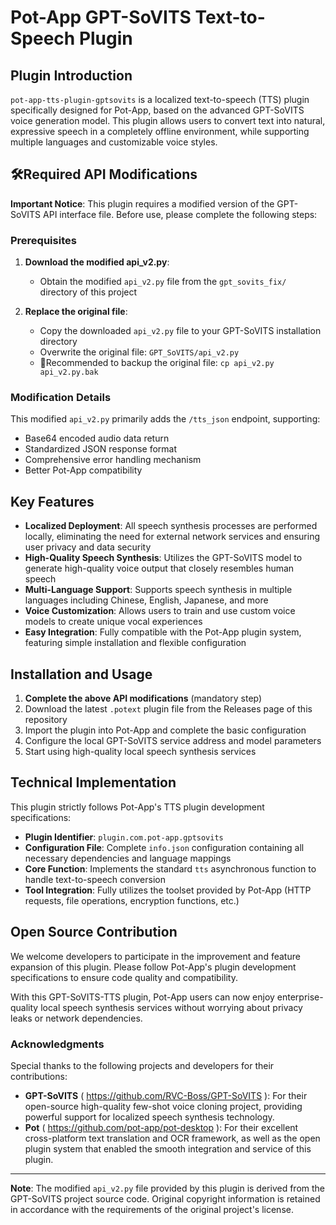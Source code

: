 # Pot-App GPT-SoVITS Text-to-Speech Plugin

## Plugin Introduction

`pot-app-tts-plugin-gptsovits` is a localized text-to-speech (TTS) plugin specifically designed for Pot-App, based on the advanced GPT-SoVITS voice generation model. This plugin allows users to convert text into natural, expressive speech in a completely offline environment, while supporting multiple languages and customizable voice styles.

## 🛠️Required API Modifications

**Important Notice**: This plugin requires a modified version of the GPT-SoVITS API interface file. Before use, please complete the following steps:

### Prerequisites

1. **Download the modified api_v2.py**:
   - Obtain the modified `api_v2.py` file from the `gpt_sovits_fix/` directory of this project

2. **Replace the original file**:
   - Copy the downloaded `api_v2.py` file to your GPT-SoVITS installation directory
   - Overwrite the original file: `GPT_SoVITS/api_v2.py`
   - 📝Recommended to backup the original file: `cp api_v2.py api_v2.py.bak`

### Modification Details
This modified `api_v2.py` primarily adds the `/tts_json` endpoint, supporting:
- Base64 encoded audio data return
- Standardized JSON response format
- Comprehensive error handling mechanism
- Better Pot-App compatibility

## Key Features

- **Localized Deployment**: All speech synthesis processes are performed locally, eliminating the need for external network services and ensuring user privacy and data security
- **High-Quality Speech Synthesis**: Utilizes the GPT-SoVITS model to generate high-quality voice output that closely resembles human speech
- **Multi-Language Support**: Supports speech synthesis in multiple languages including Chinese, English, Japanese, and more
- **Voice Customization**: Allows users to train and use custom voice models to create unique vocal experiences
- **Easy Integration**: Fully compatible with the Pot-App plugin system, featuring simple installation and flexible configuration

## Installation and Usage

1. **Complete the above API modifications** (mandatory step)
2. Download the latest `.potext` plugin file from the Releases page of this repository
3. Import the plugin into Pot-App and complete the basic configuration
4. Configure the local GPT-SoVITS service address and model parameters
5. Start using high-quality local speech synthesis services

## Technical Implementation

This plugin strictly follows Pot-App's TTS plugin development specifications:

- **Plugin Identifier**: `plugin.com.pot-app.gptsovits`
- **Configuration File**: Complete `info.json` configuration containing all necessary dependencies and language mappings
- **Core Function**: Implements the standard `tts` asynchronous function to handle text-to-speech conversion
- **Tool Integration**: Fully utilizes the toolset provided by Pot-App (HTTP requests, file operations, encryption functions, etc.)

## Open Source Contribution

We welcome developers to participate in the improvement and feature expansion of this plugin. Please follow Pot-App's plugin development specifications to ensure code quality and compatibility.

With this GPT-SoVITS-TTS plugin, Pot-App users can now enjoy enterprise-quality local speech synthesis services without worrying about privacy leaks or network dependencies.

### Acknowledgments

Special thanks to the following projects and developers for their contributions:  
- **GPT-SoVITS** ( https://github.com/RVC-Boss/GPT-SoVITS ): For their open-source high-quality few-shot voice cloning project, providing powerful support for localized speech synthesis technology.
- **Pot** ( https://github.com/pot-app/pot-desktop ): For their excellent cross-platform text translation and OCR framework, as well as the open plugin system that enabled the smooth integration and service of this plugin.

---

**Note**: The modified `api_v2.py` file provided by this plugin is derived from the GPT-SoVITS project source code. Original copyright information is retained in accordance with the requirements of the original project's license.
